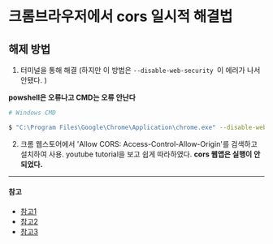 # 크롬브라우저에서 cors 일시적 해결법

## 해제 방법

1. 터미널을 통해 해결 (하지만 이 방법은 `--disable-web-security `이 에러가 나서 안됐다. )

**powshell은 오류나고 CMD는 오류 안난다**

```bash
# Windows CMD

$ "C:\Program Files\Google\Chrome\Application\chrome.exe" --disable-web-security --user-data-dir=%LOCALAPPDATA%\Google\chromeTemp -–allow-file-access-from-files
```

2. 크롬 웹스토어에서 'Allow CORS: Access-Control-Allow-Origin'를 검색하고 설치하여 사용. youtube tutorial을 보고 쉽게 따라하였다.
   **cors 웹앱은 실행이 안되었다.**

---

#### 참고

- [참고1](https://inpa.tistory.com/entry/WEB-%F0%9F%93%9A-CORS-%F0%9F%92%AF-%EC%A0%95%EB%A6%AC-%ED%95%B4%EA%B2%B0-%EB%B0%A9%EB%B2%95-%F0%9F%91%8F)
- [참고2](https://inpa.tistory.com/entry/AXIOS-%F0%9F%93%9A-CORS-%EC%BF%A0%ED%82%A4-%EC%A0%84%EC%86%A1withCredentials-%EC%98%B5%EC%85%98)
- [참고3](https://inpa.tistory.com/entry/AXIOS-%F0%9F%93%9A-CORS-%EC%BF%A0%ED%82%A4-%EC%A0%84%EC%86%A1withCredentials-%EC%98%B5%EC%85%98)
